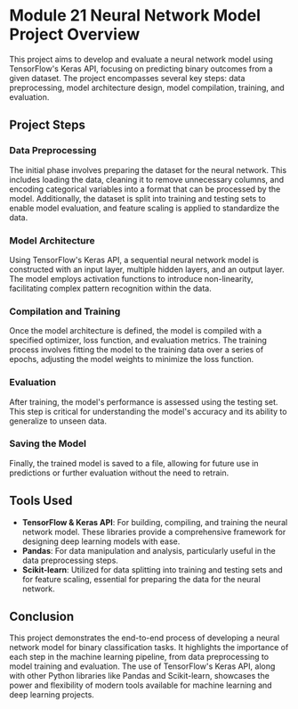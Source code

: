 # Module 21 Neural Network Model Project Overview

This project aims to develop and evaluate a neural network model using TensorFlow's Keras API, focusing on predicting binary outcomes from a given dataset. The project encompasses several key steps: data preprocessing, model architecture design, model compilation, training, and evaluation. 

## Project Steps

### Data Preprocessing

The initial phase involves preparing the dataset for the neural network. This includes loading the data, cleaning it to remove unnecessary columns, and encoding categorical variables into a format that can be processed by the model. Additionally, the dataset is split into training and testing sets to enable model evaluation, and feature scaling is applied to standardize the data.

### Model Architecture

Using TensorFlow's Keras API, a sequential neural network model is constructed with an input layer, multiple hidden layers, and an output layer. The model employs activation functions to introduce non-linearity, facilitating complex pattern recognition within the data.

### Compilation and Training

Once the model architecture is defined, the model is compiled with a specified optimizer, loss function, and evaluation metrics. The training process involves fitting the model to the training data over a series of epochs, adjusting the model weights to minimize the loss function.

### Evaluation

After training, the model's performance is assessed using the testing set. This step is critical for understanding the model's accuracy and its ability to generalize to unseen data.

### Saving the Model

Finally, the trained model is saved to a file, allowing for future use in predictions or further evaluation without the need to retrain.

## Tools Used

- **TensorFlow & Keras API**: For building, compiling, and training the neural network model. These libraries provide a comprehensive framework for designing deep learning models with ease.
- **Pandas**: For data manipulation and analysis, particularly useful in the data preprocessing steps.
- **Scikit-learn**: Utilized for data splitting into training and testing sets and for feature scaling, essential for preparing the data for the neural network.

## Conclusion

This project demonstrates the end-to-end process of developing a neural network model for binary classification tasks. It highlights the importance of each step in the machine learning pipeline, from data preprocessing to model training and evaluation. The use of TensorFlow's Keras API, along with other Python libraries like Pandas and Scikit-learn, showcases the power and flexibility of modern tools available for machine learning and deep learning projects.
